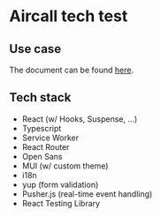 # Aircall tech test

## Use case

The document can be found [here](https://github.com/aircall/frontend-hiring-test).

## Tech stack

- React (w/ Hooks, Suspense, ...)
- Typescript
- Service Worker
- React Router
- Open Sans
- MUI (w/ custom theme)
- i18n
- yup (form validation)
- Pusher.js (real-time event handling)
- React Testing Library